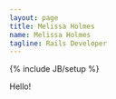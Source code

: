 ```yaml
---
layout: page
title: Melissa Holmes
name: Melissa Holmes
tagline: Rails Developer
---
```

{% include JB/setup %}

Hello!



